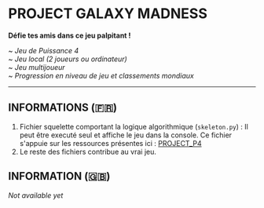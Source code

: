# PROJECT GALAXY MADNESS # 

**Défie tes amis dans ce jeu palpitant !**

~ *Jeu de Puissance 4* <br>
~ *Jeu local (2 joueurs ou ordinateur)* <br>
~ *Jeu multijoueur* <br>
~ *Progression en niveau de jeu et classements mondiaux* <br>

-----------------------------------------------

## INFORMATIONS (🇫🇷)

1) Fichier squelette comportant la logique algorithmique (```skeleton.py```) : Il peut être executé seul et affiche le jeu dans la console. Ce fichier s'appuie sur les ressources présentes ici : <a href="https://kxs.fr/cours/projets/puissance-4">PROJECT_P4</a>
2) Le reste des fichiers contribue au vrai jeu.
   
## INFORMATION (🇬🇧)

*Not available yet*
